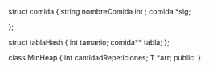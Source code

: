 struct comida {
	string nombreComida
	int ;
    comida *sig;

};


struct tablaHash {
	int tamanio;
	comida** tabla;
};


class MinHeap
{
   int cantidadRepeticiones;
    T *arr;
public:
}
    
